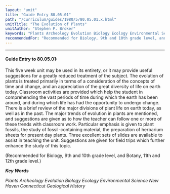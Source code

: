 ```yaml
---
layout: "unit"
title: "Guide Entry 80.05.01"
path: "/curriculum/guides/1980/5/80.05.01.x.html"
unitTitle: "The Evolution of Plants"
unitAuthor: "Stephen P. Broker"
keywords: "Plants Archeology Evolution Biology Ecology Environmental Science New Haven Connecticut Geological History"
recommendedFor: "Recommended for Biology, 9th and 10th grade level, and Botany, 11th and 12th grade level."
---
```

<body>
<hr/>
 <h4>
  Guide Entry to 80.05.01:
 </h4>
 This five week unit may be used in its entirety, or it may provide useful suggestions for a greatly reduced treatment of the subject. The evolution of plants is treated primarily in terms of a consideration of the concepts of time and change, and an appreciation of the great diversity of life on earth today.  Classroom activities are provided which help the student in comprehending the vast periods of time during which the earth has been around, and during which life has had the opportunity to undergo change.  There is a brief review of the major divisions of plant life on earth today, as well as in the past.  The major trends of evolution in plants are mentioned, and suggestions are given as to how the teacher can follow one or more of these trends with classroom work.  Particular emphasis is given to plant fossils, the study of fossil-containing material, the preparation of herbarium sheets for present day plants.  Three excellent sets of slides are available to assist in teaching the unit.  Suggestions are given for field trips which further enhance the study of this topic.
 <p>
  (Recommended for Biology, 9th and 10th grade level, and Botany, 11th and 12th grade level.)
 </p>
<p>
  <b>
   <i>
    Key Words
   </i>
  </b>
  <br/>
 </p>
 <p>
  <i>
   Plants Archeology Evolution Biology Ecology Environmental Science New Haven Connecticut Geological History
  </i>
 </p>

</body>